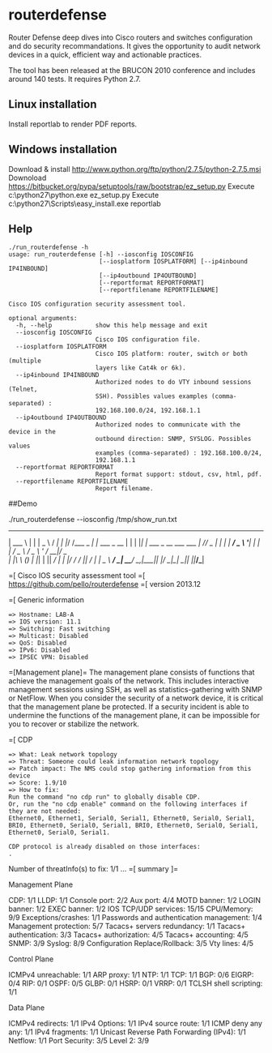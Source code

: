routerdefense
=============

Router Defense deep dives into Cisco routers and switches configuration and do security recommandations.
It gives the opportunity to audit network devices in a quick, efficient way and actionable practices.

The tool has been released at the BRUCON 2010 conference and includes around 140 tests.
It requires Python 2.7.

## Linux installation

Install reportlab to render PDF reports.

## Windows installation

Download & install http://www.python.org/ftp/python/2.7.5/python-2.7.5.msi
Downoload https://bitbucket.org/pypa/setuptools/raw/bootstrap/ez_setup.py
Execute c:\python27\python.exe ez_setup.py
Execute c:\python27\Scripts\easy_install.exe reportlab

## Help

```
./run_routerdefense -h
usage: run_routerdefense [-h] --iosconfig IOSCONFIG
                         [--iosplatform IOSPLATFORM] [--ip4inbound IP4INBOUND]
                         [--ip4outbound IP4OUTBOUND]
                         [--reportformat REPORTFORMAT]
                         [--reportfilename REPORTFILENAME]

Cisco IOS configuration security assessment tool.

optional arguments:
  -h, --help            show this help message and exit
  --iosconfig IOSCONFIG
                        Cisco IOS configuration file.
  --iosplatform IOSPLATFORM
                        Cisco IOS platform: router, switch or both (multiple
                        layers like Cat4k or 6k).
  --ip4inbound IP4INBOUND
                        Authorized nodes to do VTY inbound sessions (Telnet,
                        SSH). Possibles values examples (comma-separated) :
                        192.168.100.0/24, 192.168.1.1
  --ip4outbound IP4OUTBOUND
                        Authorized nodes to communicate with the device in the
                        outbound direction: SNMP, SYSLOG. Possibles values
                        examples (comma-separated) : 192.168.100.0/24,
                        192.168.1.1
  --reportformat REPORTFORMAT
                        Report format support: stdout, csv, html, pdf.
  --reportfilename REPORTFILENAME
                        Report filename.
```

##Demo

./run_routerdefense --iosconfig /tmp/show_run.txt 

______            _             ______      __
| ___ \          | |            |  _  \    / _|
| |_/ /___  _   _| |_ ___ _ __  | | | |___| |_ ___ _ __  ___  ___
|    // _ \| | | | __/ _ \ '__| | | | / _ \  _/ _ \ '_ \/ __|/ _ \
| |\ \ (_) | |_| | ||  __/ |    | |/ /  __/ ||  __/ | | \__ \  __/
\_| \_\___/ \__,_|\__\___|_|    |___/ \___|_| \___|_| |_|___/\___|

=[ Cisco IOS security assessment tool
=[ https://github.com/pello/routerdefense 
=[ version 2013.12


=[ Generic information

    => Hostname: LAB-A
    => IOS version: 11.1
    => Switching: Fast switching
    => Multicast: Disabled
    => QoS: Disabled
    => IPv6: Disabled
    => IPSEC VPN: Disabled
=[Management plane]=
The management plane consists of functions that achieve the management goals of the network. This includes interactive management sessions using SSH, as well as statistics-gathering with SNMP or NetFlow. When you consider the security of a network device, it is critical that the management plane be protected. If a security incident is able to undermine the functions of the management plane, it can be impossible for you to recover or stabilize the network.


=[ CDP

    => What: Leak network topology
    => Threat: Someone could leak information network topology
    => Patch impact: The NMS could stop gathering information from this device
    => Score: 1.9/10
    => How to fix: 
    Run the command "no cdp run" to globally disable CDP.
    Or, run the "no cdp enable" command on the following interfaces if they are not needed:
    Ethernet0, Ethernet1, Serial0, Serial1, Ethernet0, Serial0, Serial1, BRI0, Ethernet0, Serial0, Serial1, BRI0, Ethernet0, Serial0, Serial1, Ethernet0, Serial0, Serial1.

    CDP protocol is already disabled on those interfaces:
    .

Number of threatInfo(s) to fix: 1/1
...
=[ summary ]=

Management Plane

CDP: 1/1
LLDP: 1/1
Console port: 2/2
Aux port: 4/4
MOTD banner: 1/2
LOGIN banner: 1/2
EXEC banner: 1/2
IOS TCP/UDP services: 15/15
CPU/Memory: 9/9
Exceptions/crashes: 1/1
Passwords and authentication management: 1/4
Management protection: 5/7
Tacacs+ servers redundancy: 1/1
Tacacs+ authentication: 3/3
Tacacs+ authorization: 4/5
Tacacs+ accounting: 4/5
SNMP: 3/9
Syslog: 8/9
Configuration Replace/Rollback: 3/5
Vty lines: 4/5

Control Plane

ICMPv4 unreachable: 1/1
ARP proxy: 1/1
NTP: 1/1
TCP: 1/1
BGP: 0/6
EIGRP: 0/4
RIP: 0/1
OSPF: 0/5
GLBP: 0/1
HSRP: 0/1
VRRP: 0/1
TCLSH shell scripting: 1/1

Data Plane

ICMPv4 redirects: 1/1
IPv4 Options: 1/1
IPv4 source route: 1/1
ICMP deny any any: 1/1
IPv4 fragments: 1/1
Unicast Reverse Path Forwarding (IPv4): 1/1
Netflow: 1/1
Port Security: 3/5
Level 2: 3/9

